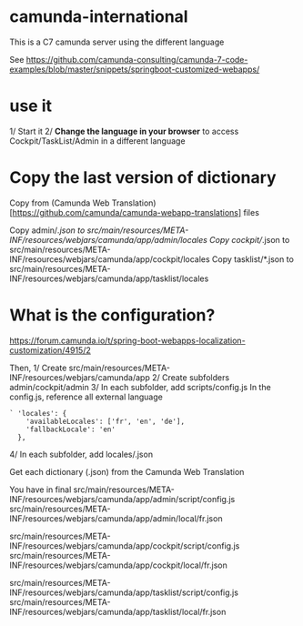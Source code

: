 # camunda-international

This is a C7 camunda server using the different language

See https://github.com/camunda-consulting/camunda-7-code-examples/blob/master/snippets/springboot-customized-webapps/

# use it
1/ Start it
2/ **Change the language in your browser** to access Cockpit/TaskList/Admin in a different language

# Copy the last version of dictionary
Copy from (Camunda Web Translation)[https://github.com/camunda/camunda-webapp-translations] files

Copy admin/*.json to src/main/resources/META-INF/resources/webjars/camunda/app/admin/locales
Copy cockpit/*.json to src/main/resources/META-INF/resources/webjars/camunda/app/cockpit/locales
Copy tasklist/*.json to src/main/resources/META-INF/resources/webjars/camunda/app/tasklist/locales

# What is the configuration?
https://forum.camunda.io/t/spring-boot-webapps-localization-customization/4915/2

Then, 
1/ Create src/main/resources/META-INF/resources/webjars/camunda/app
2/ Create subfolders admin/cockpit/admin
3/ In each subfolder, add scripts/config.js
 In the config.js, reference all external language
``````
` 'locales': {
    'availableLocales': ['fr', 'en', 'de'],
    'fallbackLocale': 'en'
  },
``````

4/ In each subfolder, add locales/<lang>.json

Get each dictionary (<lang>.json) from the Camunda Web Translation

You have in final
src/main/resources/META-INF/resources/webjars/camunda/app/admin/script/config.js
src/main/resources/META-INF/resources/webjars/camunda/app/admin/local/fr.json

src/main/resources/META-INF/resources/webjars/camunda/app/cockpit/script/config.js
src/main/resources/META-INF/resources/webjars/camunda/app/cockpit/local/fr.json

src/main/resources/META-INF/resources/webjars/camunda/app/tasklist/script/config.js
src/main/resources/META-INF/resources/webjars/camunda/app/tasklist/local/fr.json

